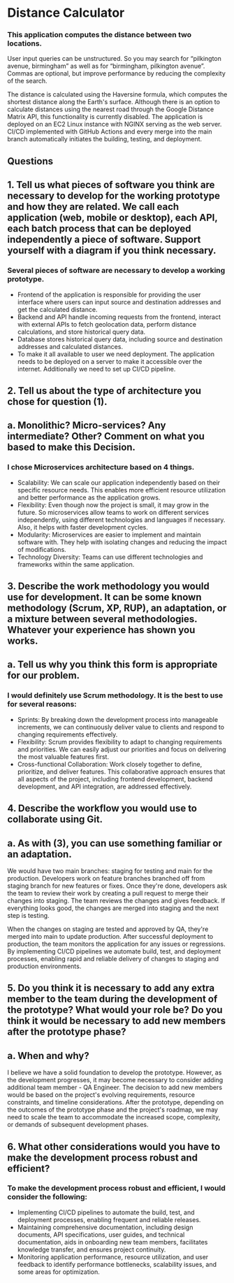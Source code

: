 # Distance Calculator

### This application computes the distance between two locations.

User input  queries can be unstructured. So you may search for “pilkington avenue, birmingham” as well as for “birmingham, pilkington avenue”. Commas are optional, but improve performance by reducing the complexity of the search.

The distance is calculated using the Haversine formula, which computes the shortest distance along the Earth's surface. Although there is an option to calculate distances using the nearest road through the Google Distance Matrix API, this functionality is currently disabled.
The application is deployed on an EC2 Linux instance with NGINX serving as the web server. 
CI/CD implemented with GitHub Actions and every merge into the main branch automatically initiates the building, testing, and deployment.


## Questions

## 1. Tell us what pieces of software you think are necessary to develop for the working prototype and how they are related. We call each application (web, mobile or desktop), each API, each batch process that can be deployed independently a piece of software. Support yourself with a diagram if you think necessary.

### Several pieces of software are necessary to develop a working prototype.
 - Frontend of the application is responsible for providing the user interface where users can input source and destination addresses and get the calculated distance.
 - Backend and API handle incoming requests from the frontend, interact with external APIs to fetch geolocation data, perform distance calculations, and store historical query data. 
 - Database stores historical query data, including source and destination addresses and calculated distances.
 - To make it all available to user we need deployment. The application needs to be deployed on a server to make it accessible over the internet. Additionally we need to set up CI/CD pipeline.

## 2. Tell us about the type of architecture you chose for question (1). 
## a. Monolithic? Micro-services? Any intermediate? Other? Comment on what you based to make this Decision.

### I chose Microservices architecture based on 4 things.
 - Scalability: We can scale our application  independently based on their specific resource needs. This enables more efficient resource utilization and better performance as the application grows.
 - Flexibility: Even though now the project is small, it may grow in the future. So microservices allow teams to work on different services independently, using different technologies and languages if necessary. Also, it helps with faster development cycles.
 - Modularity: Microservices are easier to implement and maintain software with. They help with isolating changes and reducing the impact of modifications.
 - Technology Diversity: Teams can use different technologies and frameworks within the same application.

 ## 3. Describe the work methodology you would use for development. It can be some known methodology (Scrum, XP, RUP), an adaptation, or a mixture between several methodologies. Whatever your experience has shown you works.
 ## a. Tell us why you think this form is appropriate for our problem.

 ### I would definitely use Scrum methodology. It is the best to use for several reasons:
 - Sprints: By breaking down the development process into manageable increments, we can continuously deliver value to clients and respond to changing requirements effectively.
 - Flexibility: Scrum provides flexibility to adapt to changing requirements and priorities. We can easily adjust our priorities and focus on delivering the most valuable features first. 
 - Cross-functional Collaboration: Work closely together to define, prioritize, and deliver features. This collaborative approach ensures that all aspects of the project, including frontend development, backend development, and API integration, are addressed effectively.

 ## 4. Describe the workflow you would use to collaborate using Git.
 ## a. As with (3), you can use something familiar or an adaptation.

We would have two main branches: staging for testing and main for the production.
Developers work on feature branches branched off from staging branch for new features or fixes. Once they're done, developers ask the team to review their work by creating a pull request  to merge their changes into staging. The team reviews the changes and gives feedback. If everything looks good, the changes are merged into staging and the next step is testing.

When the changes on staging are tested and approved by QA, they're merged into main to update production. After successful deployment to production, the team monitors the application for any issues or regressions. By implementing CI/CD pipelines we automate build, test, and deployment processes, enabling rapid and reliable delivery of changes to staging and production environments.

## 5. Do you think it is necessary to add any extra member to the team during the development of the prototype? What would your role be? Do you think it would be necessary to add new members after the prototype phase?
## a. When and why?

I believe we have a solid foundation to develop the prototype. However, as the development progresses, it may become necessary to consider adding additional team member - QA Engineer. The decision to add new members would be based on the project's evolving requirements, resource constraints, and timeline considerations.  After the prototype, depending on the outcomes of the prototype phase and the project's roadmap, we may need to scale the team to accommodate the increased scope, complexity, or demands of subsequent development phases.

## 6. What other considerations would you have to make the development process robust and efficient?

### To make the development process robust and efficient, I would consider the following:  
 - Implementing CI/CD pipelines to automate the build, test, and deployment processes, enabling frequent and reliable releases. 
 - Maintaining comprehensive documentation, including design documents, API specifications, user guides, and technical documentation, aids in onboarding new team members, facilitates knowledge transfer, and ensures project continuity.
 - Monitoring application performance, resource utilization, and user feedback to identify performance bottlenecks, scalability issues, and some areas for optimization.
